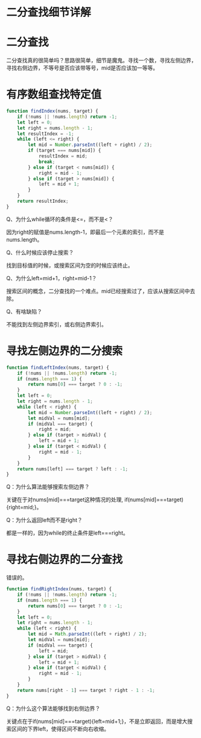# 二分查找细节详解

# 二分查找

二分查找真的很简单吗？思路很简单，细节是魔鬼。寻找一个数，寻找左侧边界，寻找右侧边界，不等号是否应该带等号，mid是否应该加一等等。

# 有序数组查找特定值

```js
function findIndex(nums, target) {
    if (!nums || !nums.length) return -1;
    let left = 0;
    let right = nums.length - 1;
    let resultIndex = -1;
    while (left <= right) {
        let mid = Number.parseInt((left + right) / 2);
        if (target === nums[mid]) {
            resultIndex = mid;
            break;
        } else if (target < nums[mid]) {
            right = mid - 1;
        } else if (target > nums[mid]) {
            left = mid + 1;
        }
    }
    return resultIndex;
}
```

Q、为什么while循环的条件是<=，而不是<？

因为right的赋值是nums.length-1，即最后一个元素的索引，而不是nums.length。

Q、什么时候应该停止搜索？

找到目标值的时候，或搜索区间为空的时候应该终止。

Q、为什么left=mid+1，right=mid-1？

搜索区间的概念，二分查找的一个难点。mid已经搜索过了，应该从搜索区间中去除。

Q、有啥缺陷？

不能找到左侧边界索引，或右侧边界索引。

# 寻找左侧边界的二分搜索

```js
function findLeftIndex(nums, target) {
    if (!nums || !nums.length) return -1;
    if (nums.length === 1) {
        return nums[0] === target ? 0 : -1;
    }
    let left = 0;
    let right = nums.length - 1;
    while (left < right) {
        let mid = Number.parseInt((left + right) / 2);
        let midVal = nums[mid];
        if (midVal === target) {
            right = mid;
        } else if (target > midVal) {
            left = mid + 1;
        } else if (target < midVal) {
            right = mid - 1;
        }
    }
    return nums[left] === target ? left : -1;
}
```

Q：为什么算法能够搜索左侧边界？

关键在于对nums[mid]===target这种情况的处理, if(nums[mid]===target){right=mid;}。

Q：为什么返回left而不是right？

都是一样的，因为while的终止条件是left===right。

# 寻找右侧边界的二分查找

错误的。

```js
function findRightIndex(nums, target) {
    if (!nums || !nums.length) return -1;
    if (nums.length === 1) {
        return nums[0] === target ? 0 : -1;
    }
    let left = 0;
    let right = nums.length - 1;
    while (left < right) {
        let mid = Math.parseInt((left + right) / 2);
        let midVal = nums[mid];
        if (midVal === target) {
            left = mid;
        } else if (target > midVal) {
            left = mid + 1;
        } else if (target < midVal) {
            right = mid - 1;
        }
    }
    return nums[right - 1] === target ? right - 1 : -1;
}
```

Q：为什么这个算法能够找到右侧边界？

关键点在于if(nums[mid]===target){left=mid+1;}，不是立即返回，而是增大搜索区间的下界left，使得区间不断向右收缩。

